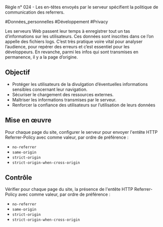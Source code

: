 
Règle n° 024  - Les en-têtes envoyés par le serveur spécifient la politique de communication des referrers.

#Données_personnelles #Développement #Privacy

Les serveurs Web passent leur temps à enregistrer tout un tas d’informations sur les utilisateurs. Ces données sont inscrites dans ce l’on appelle des fichiers logs. C’est très pratique voire vital pour analyser l’audience, pour repérer des erreurs et c’est essentiel pour les développeurs. En revanche, parmi les infos qui sont transmises en permanence, il y a la page d’origine.

Objectif
--------

*   Protéger les utilisateurs de la divulgation d’éventuelles informations sensibles concernant leur navigation.
*   Sécuriser le chargement des ressources externes.
*   Maîtriser les informations transmises par le serveur.
*   Renforcer la confiance des utilisateurs sur l’utilisation de leurs données

Mise en œuvre
-------------

Pour chaque page du site, configurer le serveur pour envoyer l'entête HTTP Referrer-Policy avec comme valeur, par ordre de préférence :

*   `no-referrer`
*   `same-origin`
*   `strict-origin`
*   `strict-origin-when-cross-origin`

Contrôle
--------

Vérifier pour chaque page du site, la présence de l'entête HTTP Referrer-Policy avec comme valeur, par ordre de préférence :

*   `no-referrer`
*   `same-origin`
*   `strict-origin`
*   `strict-origin-when-cross-origin`
